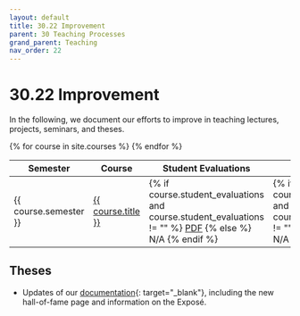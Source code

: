 ```yaml
---
layout: default
title: 30.22 Improvement
parent: 30 Teaching Processes
grand_parent: Teaching
nav_order: 22
---
```


# 30.22 Improvement

In the following, we document our efforts to improve in teaching lectures, projects, seminars, and theses.

<table>
  <thead>
    <tr>
      <th>Semester</th>
      <th>Course</th>
      <th>Student Evaluations</th>
      <th>Issue</th>
      <th>Status</th>
    </tr>
  </thead>
  <tbody>
    {% for course in site.courses %}
    <tr>
      <td>{{ course.semester }}</td>
      <td><a href="{{ site.baseurl }}{{ course.url }}">{{ course.title }}</a></td>
      <td>
        {% if course.student_evaluations and course.student_evaluations != "" %}
          <a href="{{ site.baseurl }}/assets/evaluations/{{ course.student_evaluations }}">PDF</a>
        {% else %}
          N/A
        {% endif %}
      </td>
      <td>
        {% if course.improvement_issue and course.improvement_issue != "" %}
          <a href="{{ course.improvement_issue }}" target="_blank">Issue</a>
        {% else %}
          N/A
        {% endif %}
      </td>
      <td>
        {% if course.improvement_status %}
          {{ course.improvement_status }}
        {% else %}
          N/A
        {% endif %}
      </td>
    </tr>
    {% endfor %}
  </tbody>
</table>


## Theses

- Updates of our [documentation](https://github.com/digital-work-lab/theses/commits/main/){: target="_blank"}, including the new hall-of-fame page and information on the Exposé.

